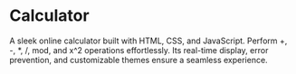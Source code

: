 # Calculator
A sleek online calculator built with HTML, CSS, and JavaScript. Perform +, -, *, /, mod, and x^2 operations effortlessly. Its real-time display, error prevention, and customizable themes ensure a seamless experience.
